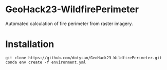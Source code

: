 # GeoHack23-WildfirePerimeter
Automated calculation of fire perimeter from raster imagery.

# Installation

```
git clone https://github.com/dotysan/GeoHack23-WildfirePerimeter.git
conda env create -f environment.yml
```

